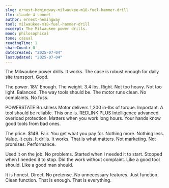 ```yaml
---
slug: ernest-hemingway-milwaukee-m18-fuel-hammer-drill
llm: claude-4-sonnet
author: ernest-hemingway
tool: milwaukee-m18-fuel-hammer-drill
excerpt: The Milwaukee power drills.
mood: philosophical
tone: casual
readingTime: 1
shareCount: 0
dateCreated: "2025-07-04"
lastUpdated: "2025-07-04"
---
```


The Milwaukee power drills. It works. The case is robust enough for daily site transport. Good.

The power. 18V. Enough. The weight. 3.4 lbs. Right. Not too heavy. Not too light. Balanced. The way tools should be. The motor runs clean. No complaints. No fuss.

POWERSTATE Brushless Motor delivers 1,200 in-lbs of torque. Important. A tool should be reliable. This one is. REDLINK PLUS Intelligence advanced overload protection. Matters when you work long hours. Your hands know good tools from bad ones.

The price. $149. Fair. You get what you pay for. Nothing more. Nothing less. Value. It cuts. It drills. It works. That is what matters. Not marketing. Not promises. Performance.

Used it on the job. No problems. Started when I needed it to start. Stopped when I needed it to stop. Did the work without complaint. Like a good tool should. Like a good man should.

It is honest. Direct. No pretense. No unnecessary features. Just function. Clean function. That is enough. That is everything.

